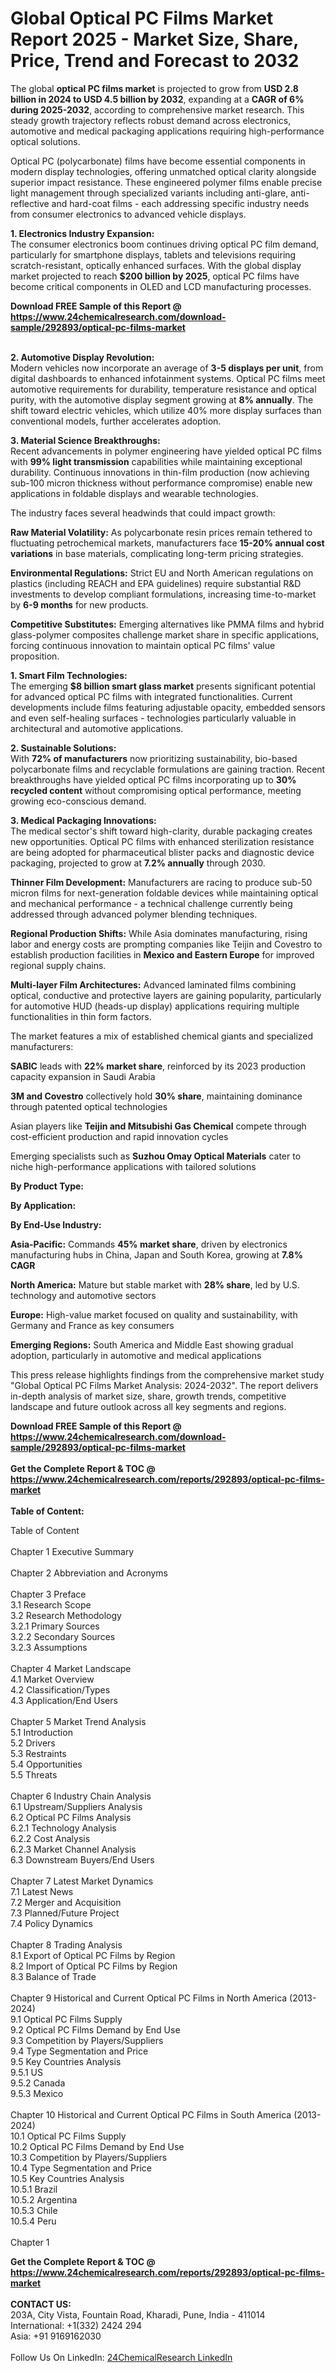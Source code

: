 <h1>Global Optical PC Films Market Report 2025 - Market Size, Share, Price, Trend and Forecast to 2032</h1><p>The global <strong>optical PC films market</strong> is projected to grow from <strong>USD 2.8 billion in 2024 to USD 4.5 billion by 2032</strong>, expanding at a <strong>CAGR of 6% during 2025-2032</strong>, according to comprehensive market research. This steady growth trajectory reflects robust demand across electronics, automotive and medical packaging applications requiring high-performance optical solutions.</p><p>Optical PC (polycarbonate) films have become essential components in modern display technologies, offering unmatched optical clarity alongside superior impact resistance. These engineered polymer films enable precise light management through specialized variants including anti-glare, anti-reflective and hard-coat films - each addressing specific industry needs from consumer electronics to advanced vehicle displays.</p><p><strong>1. Electronics Industry Expansion:</strong><br>
The consumer electronics boom continues driving optical PC film demand, particularly for smartphone displays, tablets and televisions requiring scratch-resistant, optically enhanced surfaces. With the global display market projected to reach <strong>$200 billion by 2025</strong>, optical PC films have become critical components in OLED and LCD manufacturing processes.</p><div><b>Download FREE Sample of this Report @ 
            <a href="https://www.24chemicalresearch.com/download-sample/292893/optical-pc-films-market">
            https://www.24chemicalresearch.com/download-sample/292893/optical-pc-films-market</a></b></div><br><p><strong>2. Automotive Display Revolution:</strong><br>
Modern vehicles now incorporate an average of <strong>3-5 displays per unit</strong>, from digital dashboards to enhanced infotainment systems. Optical PC films meet automotive requirements for durability, temperature resistance and optical purity, with the automotive display segment growing at <strong>8% annually</strong>. The shift toward electric vehicles, which utilize 40% more display surfaces than conventional models, further accelerates adoption.</p><p><strong>3. Material Science Breakthroughs:</strong><br>
Recent advancements in polymer engineering have yielded optical PC films with <strong>99% light transmission</strong> capabilities while maintaining exceptional durability. Continuous innovations in thin-film production (now achieving sub-100 micron thickness without performance compromise) enable new applications in foldable displays and wearable technologies.</p><p>The industry faces several headwinds that could impact growth:</p><p><strong>Raw Material Volatility:</strong> As polycarbonate resin prices remain tethered to fluctuating petrochemical markets, manufacturers face <strong>15-20% annual cost variations</strong> in base materials, complicating long-term pricing strategies.</p><p><strong>Environmental Regulations:</strong> Strict EU and North American regulations on plastics (including REACH and EPA guidelines) require substantial R&amp;D investments to develop compliant formulations, increasing time-to-market by <strong>6-9 months</strong> for new products.</p><p><strong>Competitive Substitutes:</strong> Emerging alternatives like PMMA films and hybrid glass-polymer composites challenge market share in specific applications, forcing continuous innovation to maintain optical PC films' value proposition.</p><p><strong>1. Smart Film Technologies:</strong><br>
The emerging <strong>$8 billion smart glass market</strong> presents significant potential for advanced optical PC films with integrated functionalities. Current developments include films featuring adjustable opacity, embedded sensors and even self-healing surfaces - technologies particularly valuable in architectural and automotive applications.</p><p><strong>2. Sustainable Solutions:</strong><br>
With <strong>72% of manufacturers</strong> now prioritizing sustainability, bio-based polycarbonate films and recyclable formulations are gaining traction. Recent breakthroughs have yielded optical PC films incorporating up to <strong>30% recycled content</strong> without compromising optical performance, meeting growing eco-conscious demand.</p><p><strong>3. Medical Packaging Innovations:</strong><br>
The medical sector's shift toward high-clarity, durable packaging creates new opportunities. Optical PC films with enhanced sterilization resistance are being adopted for pharmaceutical blister packs and diagnostic device packaging, projected to grow at <strong>7.2% annually</strong> through 2030.</p><p><strong>Thinner Film Development:</strong> Manufacturers are racing to produce sub-50 micron films for next-generation foldable devices while maintaining optical and mechanical performance - a technical challenge currently being addressed through advanced polymer blending techniques.</p><p><strong>Regional Production Shifts:</strong> While Asia dominates manufacturing, rising labor and energy costs are prompting companies like Teijin and Covestro to establish production facilities in <strong>Mexico and Eastern Europe</strong> for improved regional supply chains.</p><p><strong>Multi-layer Film Architectures:</strong> Advanced laminated films combining optical, conductive and protective layers are gaining popularity, particularly for automotive HUD (heads-up display) applications requiring multiple functionalities in thin form factors.</p><p>The market features a mix of established chemical giants and specialized manufacturers:</p><p><strong>SABIC</strong> leads with <strong>22% market share</strong>, reinforced by its 2023 production capacity expansion in Saudi Arabia</p><p><strong>3M and Covestro</strong> collectively hold <strong>30% share</strong>, maintaining dominance through patented optical technologies</p><p>Asian players like <strong>Teijin and Mitsubishi Gas Chemical</strong> compete through cost-efficient production and rapid innovation cycles</p><p>Emerging specialists such as <strong>Suzhou Omay Optical Materials</strong> cater to niche high-performance applications with tailored solutions</p><p><strong>By Product Type:</strong></p><p><strong>By Application:</strong></p><p><strong>By End-Use Industry:</strong></p><p><strong>Asia-Pacific:</strong> Commands <strong>45% market share</strong>, driven by electronics manufacturing hubs in China, Japan and South Korea, growing at <strong>7.8% CAGR</strong></p><p><strong>North America:</strong> Mature but stable market with <strong>28% share</strong>, led by U.S. technology and automotive sectors</p><p><strong>Europe:</strong> High-value market focused on quality and sustainability, with Germany and France as key consumers</p><p><strong>Emerging Regions:</strong> South America and Middle East showing gradual adoption, particularly in automotive and medical applications</p><p>This press release highlights findings from the comprehensive market study "Global Optical PC Films Market Analysis: 2024-2032". The report delivers in-depth analysis of market size, share, growth trends, competitive landscape and future outlook across all key segments and regions.</p><div><b>Download FREE Sample of this Report @ 
            <a href="https://www.24chemicalresearch.com/download-sample/292893/optical-pc-films-market">
            https://www.24chemicalresearch.com/download-sample/292893/optical-pc-films-market</a></b></div><br><div><b>Get the Complete Report & TOC @ 
            <a href="https://www.24chemicalresearch.com/reports/292893/optical-pc-films-market">
            https://www.24chemicalresearch.com/reports/292893/optical-pc-films-market</a></b></div><br>
            <b>Table of Content:</b><p>Table of Content<br />
<br />
Chapter 1 Executive Summary<br />
<br />
Chapter 2 Abbreviation and Acronyms<br />
<br />
Chapter 3 Preface<br />
3.1 Research Scope<br />
3.2 Research Methodology<br />
  3.2.1 Primary Sources<br />
  3.2.2 Secondary Sources<br />
  3.2.3 Assumptions<br />
		<br />
Chapter 4 Market Landscape<br />
4.1 Market Overview<br />
4.2 Classification/Types<br />
4.3 Application/End Users<br />
<br />
Chapter 5 Market Trend Analysis <br />
5.1 Introduction<br />
5.2 Drivers<br />
5.3 Restraints<br />
5.4 Opportunities<br />
5.5 Threats<br />
<br />
Chapter 6 Industry Chain Analysis<br />
6.1 Upstream/Suppliers Analysis<br />
6.2 Optical PC Films Analysis<br />
  6.2.1 Technology Analysis<br />
  6.2.2 Cost Analysis<br />
  6.2.3 Market Channel Analysis<br />
6.3 Downstream Buyers/End Users<br />
<br />
Chapter 7 Latest Market Dynamics<br />
7.1 Latest News<br />
7.2 Merger and Acquisition<br />
7.3 Planned/Future Project<br />
7.4 Policy Dynamics<br />
<br />
Chapter 8 Trading Analysis<br />
8.1 Export of Optical PC Films by Region<br />
8.2 Import of Optical PC Films by Region<br />
8.3 Balance of Trade<br />
<br />
Chapter 9 Historical and Current Optical PC Films in North America (2013-2024)<br />
9.1 Optical PC Films Supply <br />
9.2 Optical PC Films Demand by End Use<br />
9.3 Competition by Players/Suppliers<br />
9.4 Type Segmentation and Price<br />
9.5 Key Countries Analysis<br />
  9.5.1 US<br />
  9.5.2 Canada<br />
  9.5.3 Mexico<br />
<br />
Chapter 10 Historical and Current Optical PC Films in South America (2013-2024)<br />
10.1 Optical PC Films Supply <br />
10.2 Optical PC Films Demand by End Use<br />
10.3 Competition by Players/Suppliers<br />
10.4 Type Segmentation and Price<br />
10.5 Key Countries Analysis<br />
  10.5.1 Brazil<br />
  10.5.2 Argentina<br />
  10.5.3 Chile<br />
  10.5.4 Peru<br />
<br />
Chapter 1</p><div><b>Get the Complete Report & TOC @ 
            <a href="https://www.24chemicalresearch.com/reports/292893/optical-pc-films-market">
            https://www.24chemicalresearch.com/reports/292893/optical-pc-films-market</a></b></div><br><b>CONTACT US:</b><br>
            203A, City Vista, Fountain Road, Kharadi, Pune, India - 411014<br>
            International: +1(332) 2424 294<br>
            Asia: +91 9169162030 <br><br>
            Follow Us On LinkedIn: <a href="https://www.linkedin.com/company/24chemicalresearch/">24ChemicalResearch LinkedIn</a>